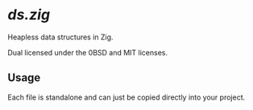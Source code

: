 # _ds.zig_

Heapless data structures in Zig.

Dual licensed under the 0BSD and MIT licenses.

## Usage

Each file is standalone and can just be copied directly into your project.
